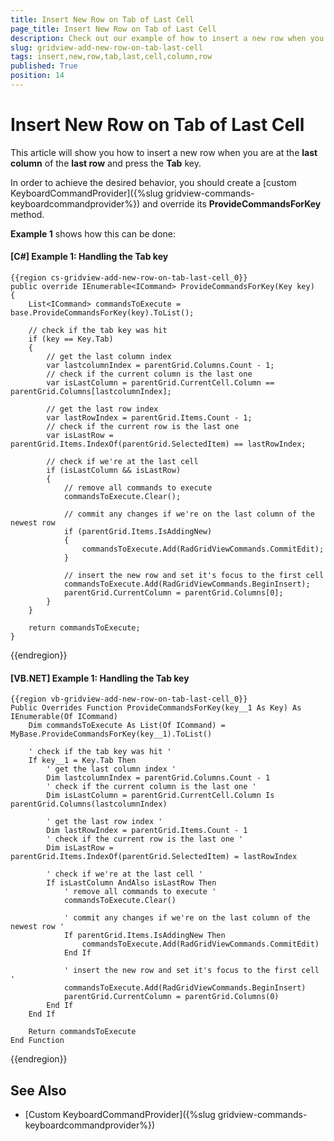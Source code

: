 ```yaml
---
title: Insert New Row on Tab of Last Cell
page_title: Insert New Row on Tab of Last Cell
description: Check out our example of how to insert a new row when you are at the last column of the last row in RadGridView - Telerik's WPF DataGrid.
slug: gridview-add-new-row-on-tab-last-cell
tags: insert,new,row,tab,last,cell,column,row
published: True
position: 14
---
```


# Insert New Row on Tab of Last Cell

This article will show you how to insert a new row when you are at the **last column** of the **last row** and press the **Tab** key.

In order to achieve the desired behavior, you should create a [custom KeyboardCommandProvider]({%slug gridview-commands-keyboardcommandprovider%}) and override its **ProvideCommandsForKey** method.

**Example 1** shows how this can be done:

#### __[C#] Example 1: Handling the Tab key__

	{{region cs-gridview-add-new-row-on-tab-last-cell_0}}
	public override IEnumerable<ICommand> ProvideCommandsForKey(Key key)
	{
	    List<ICommand> commandsToExecute = base.ProvideCommandsForKey(key).ToList();
	
	    // check if the tab key was hit
	    if (key == Key.Tab)
	    {
	        // get the last column index
	        var lastcolumnIndex = parentGrid.Columns.Count - 1;
	        // check if the current column is the last one
	        var isLastColumn = parentGrid.CurrentCell.Column == parentGrid.Columns[lastcolumnIndex];
	
	        // get the last row index
	        var lastRowIndex = parentGrid.Items.Count - 1;
	        // check if the current row is the last one
	        var isLastRow = parentGrid.Items.IndexOf(parentGrid.SelectedItem) == lastRowIndex;
	
	        // check if we're at the last cell
	        if (isLastColumn && isLastRow)
	        {
	            // remove all commands to execute
	            commandsToExecute.Clear();
	
	            // commit any changes if we're on the last column of the newest row
	            if (parentGrid.Items.IsAddingNew)
	            {
	                commandsToExecute.Add(RadGridViewCommands.CommitEdit);
	            }
	
	            // insert the new row and set it's focus to the first cell
	            commandsToExecute.Add(RadGridViewCommands.BeginInsert);
	            parentGrid.CurrentColumn = parentGrid.Columns[0];
	        }
	    }
	
	    return commandsToExecute;
	}
{{endregion}}

#### __[VB.NET] Example 1: Handling the Tab key__

	{{region vb-gridview-add-new-row-on-tab-last-cell_0}}
	Public Overrides Function ProvideCommandsForKey(key__1 As Key) As IEnumerable(Of ICommand)
	    Dim commandsToExecute As List(Of ICommand) = MyBase.ProvideCommandsForKey(key__1).ToList()
	
	    ' check if the tab key was hit '
	    If key__1 = Key.Tab Then
	        ' get the last column index '
	        Dim lastcolumnIndex = parentGrid.Columns.Count - 1
	        ' check if the current column is the last one '
	        Dim isLastColumn = parentGrid.CurrentCell.Column Is parentGrid.Columns(lastcolumnIndex)
	
	        ' get the last row index '
	        Dim lastRowIndex = parentGrid.Items.Count - 1
	        ' check if the current row is the last one '
	        Dim isLastRow = parentGrid.Items.IndexOf(parentGrid.SelectedItem) = lastRowIndex
	
	        ' check if we're at the last cell '
	        If isLastColumn AndAlso isLastRow Then
	            ' remove all commands to execute '
	            commandsToExecute.Clear()
	
	            ' commit any changes if we're on the last column of the newest row '
	            If parentGrid.Items.IsAddingNew Then
	                commandsToExecute.Add(RadGridViewCommands.CommitEdit)
	            End If
	
	            ' insert the new row and set it's focus to the first cell '
	            commandsToExecute.Add(RadGridViewCommands.BeginInsert)
	            parentGrid.CurrentColumn = parentGrid.Columns(0)
	        End If
	    End If
	
	    Return commandsToExecute
	End Function
{{endregion}}

## See Also

* [Custom KeyboardCommandProvider]({%slug gridview-commands-keyboardcommandprovider%})